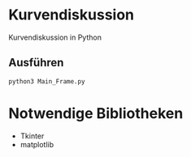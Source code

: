 # Kurvendiskussion
Kurvendiskussion in Python

## Ausführen
```
python3 Main_Frame.py
```

# Notwendige Bibliotheken
- Tkinter
- matplotlib
